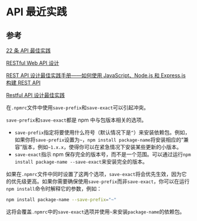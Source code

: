 # API 最近实践

## 参考

[22 条 API 最佳实践](https://mp.weixin.qq.com/s?__biz=MzU3MDAzNDg1MA==&mid=2247519833&idx=1&sn=538b2cf89f702974fe7b8606378b1dc5&chksm=fcf75194cb80d882bb29134ef21180800627942ec9c7286ff37dae667afad766944fc6b0e274&mpshare=1&scene=24&srcid=1215NQTugc2Lo3owUtHDUj0U&sharer_sharetime=1671079435640&sharer_shareid=6ea1cd940892aa32a4f1ab29bba65a51#rd)

[RESTful Web API 设计](https://learn.microsoft.com/zh-cn/azure/architecture/best-practices/api-design)

[REST API 设计最佳实践手册——如何使用 JavaScript、Node.js 和 Express.js 构建 REST API](https://www.freecodecamp.org/chinese/news/rest-api-design-best-practices-build-a-rest-api/)

[Restful API 设计最佳实践](http://kaelzhang81.github.io/2019/05/24/Restful-API%E8%AE%BE%E8%AE%A1%E6%9C%80%E4%BD%B3%E5%AE%9E%E8%B7%B5/)

在`.npmrc`文件中使用`save-prefix`和`save-exact`可以引起冲突。

`save-prefix`和`save-exact`都是 npm 中与包版本相关的选项。

- `save-prefix`指定将要使用什么符号（默认情况下是`^`）来安装依赖包。例如，如果你将`save-prefix`设置为`~`，`npm install package-name`将安装相应的“兼容”版本，例如`~1.x.x`，使得你可以在紧急情况下安装某些更新的小版本。
- `save-exact`指示 npm 保存完全的版本号，而不是一个范围。可以通过运行`npm install package-name --save-exact`来安装完全的版本。

如果在`.npmrc`文件中同时设置了这两个选项，`save-exact`将会优先生效，因为它的优先级更高。如果你需要确保使用`save-prefix`而非`save-exact`，你可以在运行`npm install`命令时解释它的参数，例如：

```bash
npm install package-name --save-prefix="~"
```

这将会覆盖`.npmrc`中的`save-exact`选项并使用`~`来安装`package-name`的依赖包。
